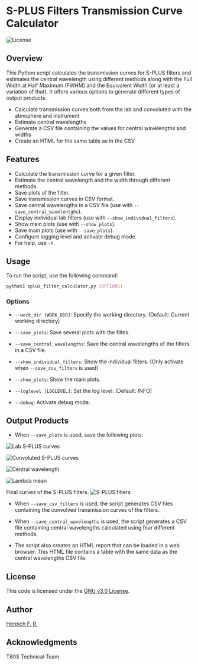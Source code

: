 # S-PLUS Filters Transmission Curve Calculator

![License](https://img.shields.io/badge/license-GNUv3.0-green)

## Overview

This Python script calculates the transmission curves for S-PLUS filters and estimates the central wavelength using different methods along with the Full Width at Half Maximum (FWHM) and the Equivalent Width (or at least a variation of that). It offers various options to generate different types of output products.

- Calculate transmission curves both from the lab and convoluted with the atmophere and instrument
- Estimate central wavelengths
- Generate a CSV file containing the values for central wavelengths and widths
- Create an HTML for the same table as in the CSV

## Features

- Calculate the transmission curve for a given filter.
- Estimate the central wavelength and the width through different methods.
- Save plots of the filter.
- Save transmission curves in CSV format.
- Save central wavelengths in a CSV file (use with `--save_central_wavelentghs`).
- Display individual lab filters (use with `--show_individual_filters`).
- Show main plots (use with `--show_plots`).
- Save main plots (use with `--save_plots`).
- Configure logging level and activate debug mode.
- For help, use `-h`.

## Usage

To run the script, use the following command:

```bash
python3 splus_filter_calculator.py [OPTIONS]
```

### Options

- `--work_dir [WORK_DIR]`: Specify the working directory. (Default: Current working directory)

- `--save_plots`: Save several plots with the filtes.

- `--save_central_wavelengths`: Save the central wavelengths of the filters in a CSV file.

- `--show_individual_filters`: Show the individual filters. (Only activate when `--save_csv_filters` is used)

- `--show_plots`: Show the main plots.

- `--loglevel [LOGLEVEL]`: Set the log level. (Default: INFO)

- `--debug`: Activate debug mode.

## Output Products
- When `--save_plots` is used, save the following plots:

![Lab S-PLUS curves](lab_curves.png)

![Convoluted S-PLUS curves](convoluted_curves.png)

![Central wavelength](convoluted_curves_central.png)

![Lambda mean](convoluted_curves_mean_1.png)

Final curves of the S-PLUS filters.
![S-PLUS filters](splus_filters.png)

- When `--save_csv_filters` is used, the script generates CSV files containing the convolved transmission curves of the filters.

- When `--save_central_wavelengths` is used, the script generates a CSV file containing central wavelengths calculated using four different methods.

- The script also creates an HTML report that can be loaded in a web browser. This HTML file contains a table with the same data as the central wavelengths CSV file.

## License

This code is licensed under the [GNU v3.0 License](LICENSE).

## Author

[Herpich F. R.](https://orcid.org/0000-0001-7907-7884)

## Acknowledgments

T80S Technical Team
```
